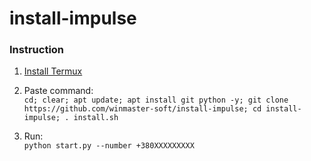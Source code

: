 # install-impulse

### Instruction

1. [Install Termux](https://play.google.com/store/apps/details?id=com.termux)

2. Paste command:  
` cd; clear; apt update; apt install git python -y; git clone https://github.com/winmaster-soft/install-impulse; cd install-impulse; . install.sh `

3. Run:  
` python start.py --number +380ХХХХХХХХХ `
